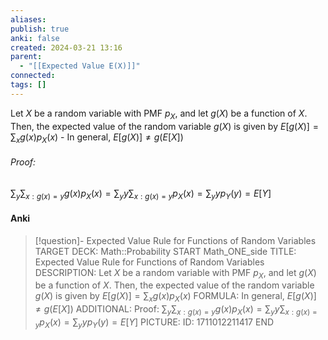 ```yaml
---
aliases: 
publish: true
anki: false
created: 2024-03-21 13:16
parent:
  - "[[Expected Value E(X)]]"
connected: 
tags: []
---
```


Let $X$ be a random variable with PMF $p_X$, and let $g(X)$ be a function of $X$. Then, the expected value of the random variable $g(X)$ is given by
$E[g(X)] = \sum_{x} g(x)p_X(x)$
	-  In general, $E[g(X)] \neq g(E[X])$


###### Proof:
$\sum_y \sum_{x:g(x)=y} g(x) p_X(x) = \sum_y y \sum_{x:g(x)=y} p_X(x) = \sum_y y p_Y(y) = E[Y]$


#### Anki
> [!question]- Expected Value Rule for Functions of Random Variables
TARGET DECK: Math::Probability
START
Math_ONE_side
TITLE: Expected Value Rule for Functions of Random Variables
DESCRIPTION: Let $X$ be a random variable with PMF $p_X$, and let $g(X)$ be a function of $X$. Then, the expected value of the random variable $g(X)$ is given by
$E[g(X)] = \sum_{x} g(x)p_X(x)$
FORMULA: In general, $E[g(X)] \neq g(E[X])$
ADDITIONAL: Proof:
$\sum_y \sum_{x:g(x)=y} g(x) p_X(x) = \sum_y y \sum_{x:g(x)=y} p_X(x) = \sum_y y p_Y(y) = E[Y]$
PICTURE:
ID: 1711012211417
END
